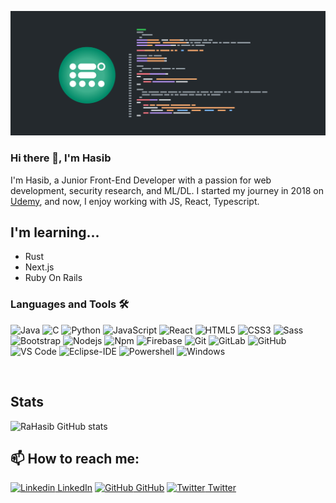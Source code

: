 ![Design and Development](https://github.com/RaHasib/RaHasib/blob/main/Screenshot%202021-09-17%20163728.png)

### Hi there 👋, I'm Hasib
I'm Hasib, a Junior Front-End Developer with a passion for web development, security research, and ML/DL. I started my journey in 2018 on [Udemy](https://www.udemy.com), and now, I enjoy working with JS, React, Typescript.

## I'm learning...
<!--start:learning-->
- Rust
- Next.js
- Ruby On Rails
<!--end:learning-->

### Languages and Tools 🛠 
![Java](http://img.shields.io/badge/-Java-5B4638?style=flat-square&logo=java&logoColor=ffffff)
![C](http://img.shields.io/badge/-C-A8B9CC?style=flat-square&logo=c&logoColor=ffffff)
![Python](http://img.shields.io/badge/-Python-3776AB?style=flat-square&logo=python&logoColor=ffffff)
![JavaScript](https://img.shields.io/badge/-JavaScript-%23F7DF1C?style=flat-square&logo=javascript&logoColor=000000&labelColor=%23F7DF1C&color=%23FFCE5A)
![React](https://img.shields.io/badge/-React-61DAFB?style=flat-square&logo=react&logoColor=ffffff)
![HTML5](https://img.shields.io/badge/-HTML5-%23E44D27?style=flat-square&logo=html5&logoColor=ffffff)
![CSS3](https://img.shields.io/badge/-CSS3-%231572B6?style=flat-square&logo=css3)
![Sass](https://img.shields.io/badge/-Sass-%23CC6699?style=flat-square&logo=sass&logoColor=ffffff)
![Bootstrap](https://img.shields.io/badge/-Bootstrap-563D7C?style=flat-square&logo=Bootstrap)
![Nodejs](https://img.shields.io/badge/-Nodejs-339933?style=flat-square&logo=Node.js&logoColor=ffffff)
![Npm](https://img.shields.io/badge/-npm-CB3837?style=flat-square&logo=npm)
![Firebase](https://img.shields.io/badge/-Firebase-FFCA28?style=flat-square&logo=firebase&logoColor=ffffff)
![Git](https://img.shields.io/badge/-Git-%23F05032?style=flat-square&logo=git&logoColor=%23ffffff)
![GitLab](https://img.shields.io/badge/-GitLab-FCA121?style=flat-square&logo=gitlab)
![GitHub](https://img.shields.io/badge/-GitHub-181717?style=flat-square&logo=github)
![VS Code](http://img.shields.io/badge/-VS%20Code-007ACC?style=flat-square&logo=visual-studio-code&logoColor=ffffff)
![Eclipse-IDE](http://img.shields.io/badge/-Eclipse-2C2255?style=flat-square&logo=eclipse&logoColor=ffffff)
![Powershell](http://img.shields.io/badge/-Powershell-5391FE?style=flat-square&logo=powershell&logoColor=ffffff)
![Windows](http://img.shields.io/badge/-Windows-0078D6?style=flat-square&logo=windows&logoColor=ffffff)

<br/>

## Stats
![RaHasib GitHub stats](https://github-readme-stats.vercel.app/api?username=RaHasib)

## 📫 How to reach me: 
[![Linkedin](https://i.stack.imgur.com/gVE0j.png) LinkedIn](https://www.linkedin.com/in/raisul-amin-hasib-362413179/) [![GitHub](https://i.stack.imgur.com/tskMh.png) GitHub](https://github.com/RaHasib) [![Twitter](http://i.imgur.com/wWzX9uB.png) Twitter](https://twitter.com/RaisulHasib)


